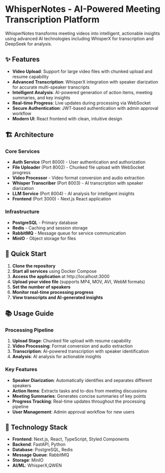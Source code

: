 # WhisperNotes - AI-Powered Meeting Transcription Platform

WhisperNotes transforms meeting videos into intelligent, actionable insights using advanced AI technologies including WhisperX for transcription and DeepSeek for analysis.

## ✨ Features

- **Video Upload**: Support for large video files with chunked upload and resume capability
- **Advanced Transcription**: WhisperX integration with speaker diarization for accurate multi-speaker transcripts
- **Intelligent Analysis**: AI-powered generation of action items, meeting summaries, and key insights
- **Real-time Progress**: Live updates during processing via WebSocket
- **Secure Authentication**: JWT-based authentication with admin approval workflow
- **Modern UI**: React frontend with clean, intuitive design

## 🏗️ Architecture

### Core Services
- **Auth Service** (Port 8000) - User authentication and authorization
- **File Uploader** (Port 8002) - Chunked file upload with WebSocket progress
- **Video Processor** - Video format conversion and audio extraction
- **Whisper Transcriber** (Port 8003) - AI transcription with speaker diarization
- **LLM Service** (Port 8004) - AI analysis for intelligent insights
- **Frontend** (Port 3000) - Next.js React application

### Infrastructure
- **PostgreSQL** - Primary database
- **Redis** - Caching and session storage
- **RabbitMQ** - Message queue for service communication
- **MinIO** - Object storage for files

## 🚀 Quick Start

1. **Clone the repository**
2. **Start all services** using Docker Compose
3. **Access the application** at http://localhost:3000
4. **Upload your video file** (supports MP4, MOV, AVI, WebM formats)
5. **Set the number of speakers**
6. **Monitor real-time processing progress**
7. **View transcripts and AI-generated insights**


## 📚 Usage Guide

### Processing Pipeline

1. **Upload Stage**: Chunked file upload with resume capability
2. **Video Processing**: Format conversion and audio extraction
3. **Transcription**: AI-powered transcription with speaker identification
4. **Analysis**: AI analysis for actionable insights

### Key Features

- **Speaker Diarization**: Automatically identifies and separates different speakers
- **Action Items**: Extracts tasks and to-dos from meeting discussions
- **Meeting Summaries**: Generates concise summaries of key points
- **Progress Tracking**: Real-time updates throughout the processing pipeline
- **User Management**: Admin approval workflow for new users

## 🔧 Technology Stack

- **Frontend**: Next.js, React, TypeScript, Styled Components
- **Backend**: FastAPI, Python
- **Database**: PostgreSQL, Redis
- **Message Queue**: RabbitMQ
- **Storage**: MinIO
- **AI/ML**: WhisperX,QWEN
